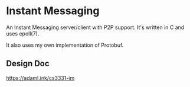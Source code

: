 # Instant Messaging

An Instant Messaging server/client with P2P support. It's written in C and uses epoll(7).

It also uses my own implementation of Protobuf.

## Design Doc
https://adaml.ink/cs3331-im
